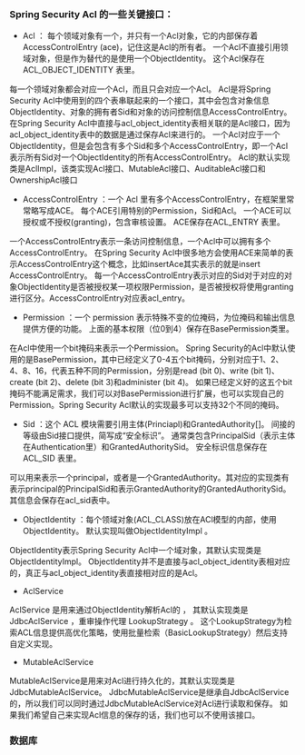 ### Spring Security Acl 的一些关键接口：

- Acl ： 每个领域对象有一个，并只有一个Acl对象，它的内部保存着AccessControlEntry (ace)，记住这是Acl的所有者。 一个Acl不直接引用领域对象，但是作为替代的是使用一个ObjectIdentity。 这个Acl保存在ACL_OBJECT_IDENTITY 表里。 

每一个领域对象都会对应一个Acl，而且只会对应一个Acl。
Acl是将Spring Security Acl中使用到的四个表串联起来的一个接口，其中会包含对象信息ObjectIdentity、对象的拥有者Sid和对象的访问控制信息AccessControlEntry。
在Spring Security Acl中直接与acl_object_identity表相关联的是Acl接口，因为acl_object_identity表中的数据是通过保存Acl来进行的。
一个Acl对应于一个ObjectIdentity，但是会包含有多个Sid和多个AccessControlEntry，即一个Acl表示所有Sid对一个ObjectIdentity的所有AccessControlEntry。
Acl的默认实现类是AclImpl，该类实现Acl接口、MutableAcl接口、AuditableAcl接口和OwnershipAcl接口

- AccessControlEntry ：一个 Acl 里有多个AccessControlEntry，在框架里常常略写成ACE。 每个ACE引用特别的Permission，Sid和Acl。 一个ACE可以授权或不授权(granting)，包含审核设置。 ACE保存在ACL_ENTRY 表里。

一个AccessControlEntry表示一条访问控制信息，一个Acl中可以拥有多个AccessControlEntry。
在Spring Security Acl中很多地方会使用ACE来简单的表示AccessControlEntry这个概念，比如insertAce其实表示的就是insert AccessControlEntry。
每一个AccessControlEntry表示对应的Sid对于对应的对象ObjectIdentity是否被授权某一项权限Permission，是否被授权将使用granting进行区分。AccessControlEntry对应表acl_entry。

- Permission ：一个 permission 表示特殊不变的位掩码，为位掩码和输出信息提供方便的功能。 上面的基本权限（位0到4）保存在BasePermission类里。

在Acl中使用一个bit掩码来表示一个Permission。
Spring Security的Acl中默认使用的是BasePermission，其中已经定义了0-4五个bit掩码，分别对应于1、2、4、8、16，代表五种不同的Permission，分别是read (bit 0)、write (bit 1)、create (bit 2)、delete (bit 3)和administer (bit 4)。
如果已经定义好的这五个bit掩码不能满足需求，我们可以对BasePermission进行扩展，也可以实现自己的Permission。Spring Security Acl默认的实现最多可以支持32个不同的掩码。

- Sid ：这个 ACL 模块需要引用主体(Princiapl)和GrantedAuthority[]。 间接的等级由Sid接口提供，简写成“安全标识”。 通常类包含PrincipalSid（表示主体在Authentication里）和GrantedAuthoritySid。 安全标识信息保存在ACL_SID 表里。

可以用来表示一个principal，或者是一个GrantedAuthority。其对应的实现类有表示principal的PrincipalSid和表示GrantedAuthority的GrantedAuthoritySid。其信息会保存在acl_sid表中。

- ObjectIdentity ：每个领域对象(ACL_CLASS)放在ACl模型的内部，使用ObjectIdentity。 默认实现叫做ObjectIdentityImpl 。

ObjectIdentity表示Spring Security Acl中一个域对象，其默认实现类是ObjectIdentityImpl。
ObjectIdentity并不是直接与acl_object_identity表相对应的，真正与acl_object_identity表直接相对应的是Acl。

- AclService 

AclService 是用来通过ObjectIdentity解析Acl的 ， 其默认实现类是 JdbcAclService ，重审操作代理 LookupStrategy 。 这个LookupStrategy为检索ACL信息提供高优化策略，使用批量检索（BasicLookupStrategy）然后支持自定义实现。

- MutableAclService

MutableAclService是用来对Acl进行持久化的，其默认实现类是JdbcMutableAclService。
JdbcMutableAclService是继承自JdbcAclService的，所以我们可以同时通过JdbcMutableAclService对Acl进行读取和保存。
如果我们希望自己来实现Acl信息的保存的话，我们也可以不使用该接口。

### 数据库
